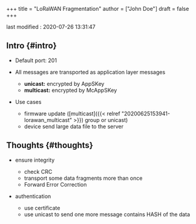 +++
title = "LoRaWAN Fragmentation"
author = ["John Doe"]
draft = false
+++

last modified
: 2020-07-26 13:31:47


## Intro {#intro}

-   Default port: 201

-   All messages are transported as application layer messages
    -   **unicast:** encrypted by AppSKey
    -   **multicast:** encrypted by McAppSKey

-   Use cases
    -   firmware update ([multicast]({{< relref "20200625153941-lorawan_multicast" >}}) group or unicast)
    -   device send large data file to the server


## Thoughts {#thoughts}

-   ensure integrity
    -   check CRC
    -   transport some data fragments more than once
    -   Forward Error Correction

-   authentication
    -   use certificate
    -   use unicast to send one more message contains HASH of the data
